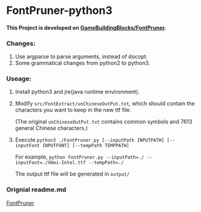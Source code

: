 # FontPruner-python3

#### This Project is developed on [GameBuildingBlocks/FontPruner](https://github.com/GameBuildingBlocks/FontPruner).

### Changes:

1. Use argparse to parse arguments, instead of docopt.
2. Some grammatical changes from python2 to python3.

### Useage:

1. Install python3 and jre(java runtime environment).

2. Modify `src/FontExtract/unChineseOutPut.txt`, which should contain the characters you want to keep in the new ttf file.

   (The original `unChineseOutPut.txt` contains common symbols and 7613 general Chinese characters.)

3. Execute `python3 ./FontPruner.py [--inputPath INPUTPATH] [--inputFont INPUTFONT] [--tempPath TEMPPATH]`

   For example, `python FontPruner.py --inputPath=./ --inputFont=./XHei-Intel.ttf --tempPath=./`

   The output ttf file will be generated in `output/`

### Orignial readme.md

[FontPruner](https://github.com/GameBuildingBlocks/FontPruner#fontpruner)



